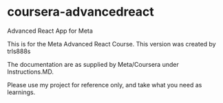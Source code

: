 # coursera-advancedreact
Advanced React App for Meta

This is for the Meta Advanced React Course.
This version was created by trls888s

The documentation are as supplied by Meta/Coursera under Instructions.MD.

Please use my project for reference only, and take what you need as learnings.

